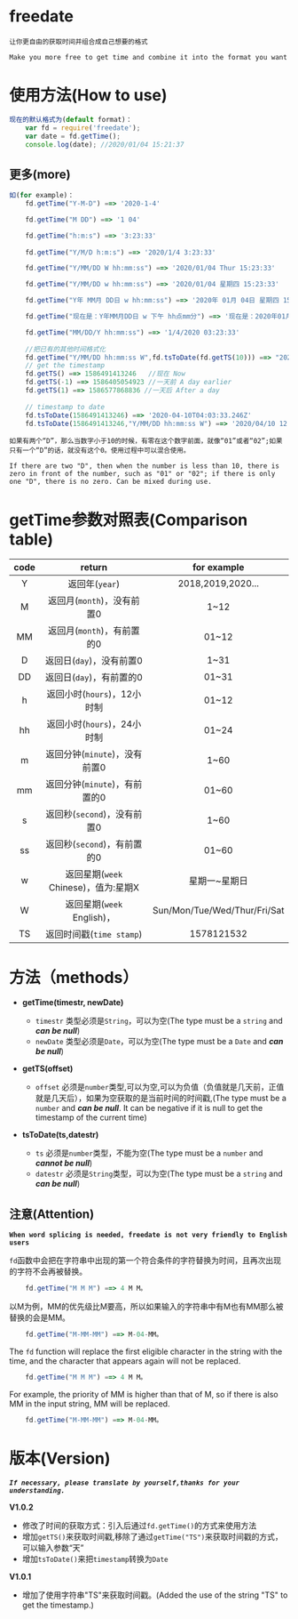 # freedate
    让你更自由的获取时间并组合成自己想要的格式

    Make you more free to get time and combine it into the format you want

# 使用方法(How to use)
```js
现在的默认格式为(default format)：
    var fd = require('freedate');
    var date = fd.getTime();
    console.log(date); //2020/01/04 15:21:37
```
## 更多(more)
```js 
如(for example)：
    fd.getTime("Y-M-D") ==> '2020-1-4'

    fd.getTime("M DD") ==> '1 04'

    fd.getTime("h:m:s") ==> '3:23:33'
    
    fd.getTime("Y/M/D h:m:s") ==> '2020/1/4 3:23:33'

    fd.getTime("Y/MM/DD W hh:mm:ss") ==> '2020/01/04 Thur 15:23:33'

    fd.getTime("Y/MM/DD w hh:mm:ss") ==> '2020/01/04 星期四 15:23:33'

    fd.getTime("Y年 MM月 DD日 w hh:mm:ss") ==> '2020年 01月 04日 星期四 15:23:33'

    fd.getTime("现在是：Y年MM月DD日 w 下午 hh点mm分") ==> '现在是：2020年01月04日 星期四 下午 15点23分'

    fd.getTime("MM/DD/Y hh:mm:ss") ==> '1/4/2020 03:23:33'
    
    //把已有的其他时间格式化
    fd.getTime("Y/MM/DD hh:mm:ss W",fd.tsToDate(fd.getTS(10))) ==> "2020/04/20 14:43:05 Mon" //'otherDate' must be type of Date
    // get the timestamp
    fd.getTS() ==> 1586491413246   //现在 Now
    fd.getTS(-1) ==> 1586405054923 //一天前 A day earlier
    fd.getTS(1) ==> 1586577868836 //一天后 After a day
    
    // timestamp to date
    fd.tsToDate(1586491413246) ==> '2020-04-10T04:03:33.246Z'
    fd.tsToDate(1586491413246,"Y/MM/DD hh:mm:ss W") ==> '2020/04/10 12:03:33 Fri'
```
    如果有两个“D”，那么当数字小于10的时候，有零在这个数字前面，就像“01”或者“02”;如果只有一个“D”的话，就没有这个0。使用过程中可以混合使用。

    If there are two "D", then when the number is less than 10, there is zero in front of the number, such as "01" or "02"; if there is only one "D", there is no zero. Can be mixed during use.


# getTime参数对照表(Comparison table)
| code | return | for example |
|:-:|:-:|:-:|
|  Y  |  返回年(`year`) | 2018,2019,2020...
|  M  |  返回月(`month`)，没有前置0 | 1~12
|  MM |  返回月(`month`)，有前置的0 | 01~12
|  D  |  返回日(`day`)，没有前置0 | 1~31
|  DD |  返回日(`day`)，有前置的0 | 01~31
|  h  |  返回小时(`hours`)，12小时制 | 	01~12
|  hh |  返回小时(`hours`)，24小时制 | 	01~24
|  m  |  返回分钟(`minute`)，没有前置0 | 1~60
|  mm |  返回分钟(`minute`)，有前置的0 | 01~60
|  s  |  返回秒(`second`)，没有前置0 | 	1~60
|  ss |  返回秒(`second`)，有前置的0 | 	01~60
|  w  |  返回星期(`week` Chinese)，值为:星期X | 星期一~星期日
|  W  |  返回星期(`week` English)， | Sun/Mon/Tue/Wed/Thur/Fri/Sat
|  TS | 返回时间戳(`time stamp`) | 1578121532

# 方法（methods）
- **getTime(timestr, newDate)**
    - `timestr` 类型必须是`String`，可以为空(The type must be a `string` and ***can be null***)  
    - `newDate` 类型必须是`Date`，可以为空(The type must be a `Date` and ***can be null***)  

- **getTS(offset)**  
    -  `offset` 必须是`number`类型,可以为空,可以为负值（负值就是几天前，正值就是几天后），如果为空获取的是当前时间的时间戳,(The type must be a `number` and ***can be null***. It can be negative if it is null to get the timestamp of the current time)  

- **tsToDate(ts,datestr)**
    - `ts` 必须是`number`类型，不能为空(The type must be a `number` and ***cannot be null***)
    - `datestr` 必须是`String`类型，可以为空(The type must be a `string` and ***can be null***)

## 注意(Attention)
**`When word splicing is needed, freedate is not very friendly to English users`**

`fd`函数中会把在字符串中出现的第一个符合条件的字符替换为时间，且再次出现的字符不会再被替换。
```js
    fd.getTime("M M M") ==> 4 M M。
```
以M为例，MM的优先级比M要高，所以如果输入的字符串中有M也有MM那么被替换的会是MM。
```js
    fd.getTime("M-MM-MM") ==> M-04-MM。
```
The `fd` function will replace the first eligible character in the string with the time, and the character that appears again will not be replaced.
```js
    fd.getTime("M M M") ==> 4 M M。
``` 
For example, the priority of MM is higher than that of M, so if there is also MM in the input string, MM will be replaced.
```js
    fd.getTime("M-MM-MM") ==> M-04-MM。
```

# 版本(Version)
***`If necessary, please translate by yourself,thanks for your understanding.`***

**V1.0.2** 
- 修改了时间的获取方式：引入后通过`fd.getTime()`的方式来使用方法
- 增加`getTS()`来获取时间戳,移除了通过`getTime("TS")`来获取时间戳的方式，可以输入参数“天”
- 增加`tsToDate()`来把`timestamp`转换为`Date`

**V1.0.1**
- 增加了使用字符串"TS"来获取时间戳。(Added the use of the string "TS" to get the timestamp.)